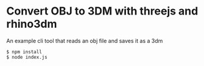 # Convert OBJ to 3DM with threejs and rhino3dm

An example cli tool that reads an obj file and saves it as a 3dm

```commandline
$ npm install
$ node index.js
```